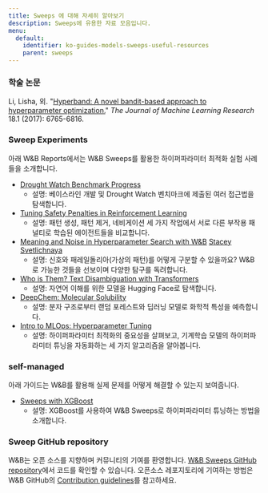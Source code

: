 ```yaml
---
title: Sweeps 에 대해 자세히 알아보기
description: Sweeps에 유용한 자료 모음입니다.
menu:
  default:
    identifier: ko-guides-models-sweeps-useful-resources
    parent: sweeps
---
```


### 학술 논문

Li, Lisha, 외. "[Hyperband: A novel bandit-based approach to hyperparameter optimization.](https://arxiv.org/pdf/1603.06560.pdf)" _The Journal of Machine Learning Research_ 18.1 (2017): 6765-6816.

### Sweep Experiments

아래 W&B Reports에서는 W&B Sweeps를 활용한 하이퍼파라미터 최적화 실험 사례들을 소개합니다.

* [Drought Watch Benchmark Progress](https://wandb.ai/stacey/droughtwatch/reports/Drought-Watch-Benchmark-Progress--Vmlldzo3ODQ3OQ)
  * 설명: 베이스라인 개발 및 Drought Watch 벤치마크에 제출된 여러 접근법을 탐색합니다.
* [Tuning Safety Penalties in Reinforcement Learning](https://wandb.ai/safelife/benchmark-sweeps/reports/Tuning-Safety-Penalties-in-Reinforcement-Learning---VmlldzoyNjQyODM)
  * 설명: 패턴 생성, 패턴 제거, 네비게이션 세 가지 작업에서 서로 다른 부작용 패널티로 학습된 에이전트들을 비교합니다.
* [Meaning and Noise in Hyperparameter Search with W&B](https://wandb.ai/stacey/pytorch_intro/reports/Meaning-and-Noise-in-Hyperparameter-Search--Vmlldzo0Mzk5MQ) [Stacey Svetlichnaya](https://wandb.ai/stacey)
  * 설명: 신호와 패레일돌리아(가상의 패턴)를 어떻게 구분할 수 있을까요? W&B로 가능한 것들을 선보이며 다양한 탐구를 독려합니다.
* [Who is Them? Text Disambiguation with Transformers](https://wandb.ai/stacey/winograd/reports/Who-is-Them-Text-Disambiguation-with-Transformers--VmlldzoxMDU1NTc)
  * 설명: 자연어 이해를 위한 모델을 Hugging Face로 탐색합니다.
* [DeepChem: Molecular Solubility](https://wandb.ai/stacey/deepchem_molsol/reports/DeepChem-Molecular-Solubility--VmlldzoxMjQxMjM)
  * 설명: 분자 구조로부터 랜덤 포레스트와 딥러닝 모델로 화학적 특성을 예측합니다.
* [Intro to MLOps: Hyperparameter Tuning](https://wandb.ai/iamleonie/Intro-to-MLOps/reports/Intro-to-MLOps-Hyperparameter-Tuning--VmlldzozMTg2OTk3)
  * 설명: 하이퍼파라미터 최적화의 중요성을 살펴보고, 기계학습 모델의 하이퍼파라미터 튜닝을 자동화하는 세 가지 알고리즘을 알아봅니다.

### self-managed

아래 가이드는 W&B를 활용해 실제 문제를 어떻게 해결할 수 있는지 보여줍니다.

* [Sweeps with XGBoost ](https://github.com/wandb/examples/blob/master/examples/wandb-sweeps/sweeps-xgboost/xgboost_tune.py)
  * 설명: XGBoost를 사용하여 W&B Sweeps로 하이퍼파라미터 튜닝하는 방법을 소개합니다.

### Sweep GitHub repository

W&B는 오픈 소스를 지향하며 커뮤니티의 기여를 환영합니다. [W&B Sweeps GitHub repository](https://github.com/wandb/sweeps)에서 코드를 확인할 수 있습니다. 오픈소스 레포지토리에 기여하는 방법은 W&B GitHub의 [Contribution guidelines](https://github.com/wandb/wandb/blob/master/CONTRIBUTING.md)를 참고하세요.